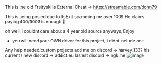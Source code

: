 This is the old Fruityskills External Cheat -> https://streamable.com/dohn79

This is being posted due to ItsExit scamming me over 100$ 
He claims paying 400/500$ is enough :rofl:

oh well, i couldnt care about a 4 year old source anyways, Enjoy

- you will need your OWN driver for this project, i didnt include one
  
Any help needed/custom projects add me on discord -> harvey_1337
his current / new discord -> addict.eu
lastest discord -> ngk.me
![image](https://github.com/Updating1337/FruityPaste2020External/assets/57815398/d3ebd4e9-62e3-4c35-ab85-aa172da66b47)

